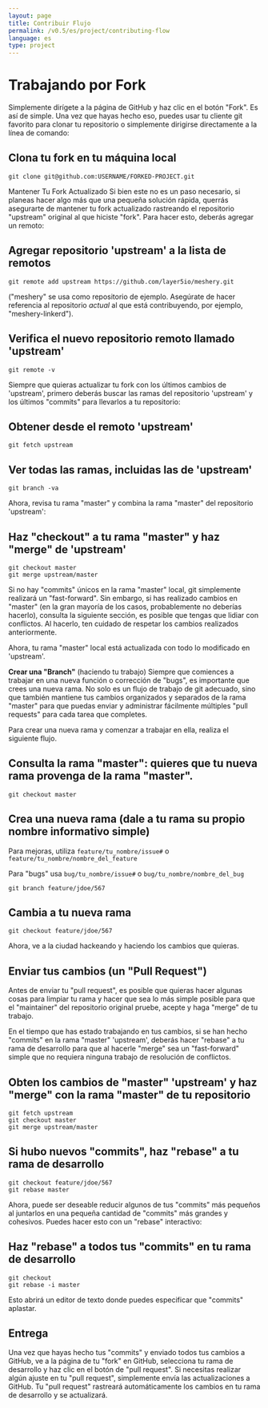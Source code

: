 ```yaml
---
layout: page
title: Contribuir Flujo
permalink: /v0.5/es/project/contributing-flow
language: es
type: project
---
```


# Trabajando por Fork

Simplemente dirígete a la página de GitHub y haz clic en el botón "Fork". Es así de simple. Una vez que hayas hecho eso, puedes usar tu cliente git favorito para clonar tu repositorio o simplemente dirigirse directamente a la línea de comando:

## Clona tu fork en tu máquina local

```
git clone git@github.com:USERNAME/FORKED-PROJECT.git
```

Mantener Tu Fork Actualizado
Si bien este no es un paso necesario, si planeas hacer algo más que una pequeña solución rápida, querrás asegurarte de mantener tu fork actualizado rastreando el repositorio "upstream" original al que hiciste "fork". Para hacer esto, deberás agregar un remoto:

## Agregar repositorio 'upstream' a la lista de remotos

```
git remote add upstream https://github.com/layer5io/meshery.git
```

("meshery" se usa como repositorio de ejemplo. Asegúrate de hacer referencia al repositorio _actual_ al que está contribuyendo, por ejemplo, "meshery-linkerd").

## Verifica el nuevo repositorio remoto llamado 'upstream'

```
git remote -v
```

Siempre que quieras actualizar tu fork con los últimos cambios de 'upstream', primero deberás buscar las ramas del repositorio 'upstream' y los últimos "commits" para llevarlos a tu repositorio:

## Obtener desde el remoto 'upstream'

```
git fetch upstream
```

## Ver todas las ramas, incluidas las de 'upstream'

```
git branch -va
```

Ahora, revisa tu rama "master" y combina la rama "master" del repositorio 'upstream':

## Haz "checkout" a tu rama "master" y haz "merge" de 'upstream'

```
git checkout master
git merge upstream/master
```

Si no hay "commits" únicos en la rama "master" local, git simplemente realizará un "fast-forward". Sin embargo, si has realizado cambios en "master" (en la gran mayoría de los casos, probablemente no deberías hacerlo), consulta la siguiente sección, es posible que tengas que lidiar con conflictos. Al hacerlo, ten cuidado de respetar los cambios realizados anteriormente.

Ahora, tu rama "master" local está actualizada con todo lo modificado en 'upstream'.

**Crear una "Branch"** (haciendo tu trabajo)
Siempre que comiences a trabajar en una nueva función o corrección de "bugs", es importante que crees una nueva rama. No solo es un flujo de trabajo de git adecuado, sino que también mantiene tus cambios organizados y separados de la rama "master" para que puedas enviar y administrar fácilmente múltiples "pull requests" para cada tarea que completes.

Para crear una nueva rama y comenzar a trabajar en ella, realiza el siguiente flujo.

## Consulta la rama "master": quieres que tu nueva rama provenga de la rama "master".

```
git checkout master
```

## Crea una nueva rama (dale a tu rama su propio nombre informativo simple)

Para mejoras, utiliza `feature/tu_nombre/issue#` o `feature/tu_nombre/nombre_del_feature`

Para "bugs" usa `bug/tu_nombre/issue#` o `bug/tu_nombre/nombre_del_bug`

```
git branch feature/jdoe/567
```

## Cambia a tu nueva rama

```
git checkout feature/jdoe/567
```

Ahora, ve a la ciudad hackeando y haciendo los cambios que quieras.

## Enviar tus cambios (un "Pull Request")

Antes de enviar tu "pull request", es posible que quieras hacer algunas cosas para limpiar tu rama y hacer que sea lo más simple posible para que el "maintainer" del repositorio original pruebe, acepte y haga "merge" de tu trabajo.

En el tiempo que has estado trabajando en tus cambios, si se han hecho "commits" en la rama "master" 'upstream', deberás hacer "rebase" a tu rama de desarrollo para que al hacerle "merge" sea un "fast-forward" simple que no requiera ninguna trabajo de resolución de conflictos.

## Obten los cambios de "master" 'upstream' y haz "merge" con la rama "master" de tu repositorio

```
git fetch upstream
git checkout master
git merge upstream/master
```

## Si hubo nuevos "commits", haz "rebase" a tu rama de desarrollo

```
git checkout feature/jdoe/567
git rebase master
```

Ahora, puede ser deseable reducir algunos de tus "commits" más pequeños al juntarlos en una pequeña cantidad de "commits" más grandes y cohesivos. Puedes hacer esto con un "rebase" interactivo:

## Haz "rebase" a todos tus "commits" en tu rama de desarrollo

```
git checkout
git rebase -i master
```

Esto abrirá un editor de texto donde puedes especificar que "commits" aplastar.

## Entrega

Una vez que hayas hecho tus "commits" y enviado todos tus cambios a GitHub, ve a la página de tu "fork" en GitHub, selecciona tu rama de desarrollo y haz clic en el botón de "pull request". Si necesitas realizar algún ajuste en tu "pull request", simplemente envía las actualizaciones a GitHub. Tu "pull request" rastreará automáticamente los cambios en tu rama de desarrollo y se actualizará.
